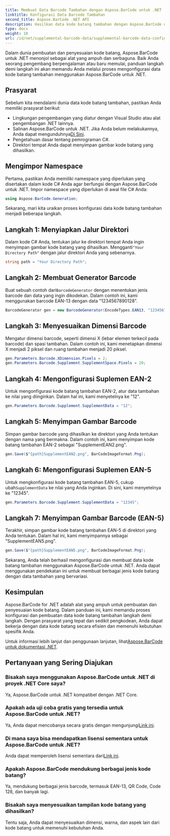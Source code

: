 ```yaml
---
title: Membuat Data Barcode Tambahan dengan Aspose.BarCode untuk .NET
linktitle: Konfigurasi Data Barcode Tambahan
second_title: Aspose.BarCode .NET API
description: Hasilkan data kode batang tambahan dengan Aspose.BarCode untuk .NET. Sesuaikan kode batang EAN-2 dan EAN-5 dengan mudah. Panduan langkah demi langkah untuk pengembang .NET.
type: docs
weight: 10
url: /id/net/supplemental-barcode-data/supplemental-barcode-data-configuration/
---
```


Dalam dunia pembuatan dan penyesuaian kode batang, Aspose.BarCode untuk .NET menonjol sebagai alat yang ampuh dan serbaguna. Baik Anda seorang pengembang berpengalaman atau baru memulai, panduan langkah demi langkah ini akan memandu Anda melalui proses mengonfigurasi data kode batang tambahan menggunakan Aspose.BarCode untuk .NET. 

## Prasyarat

Sebelum kita mendalami dunia data kode batang tambahan, pastikan Anda memiliki prasyarat berikut:

- Lingkungan pengembangan yang diatur dengan Visual Studio atau alat pengembangan .NET lainnya.
-  Salinan Aspose.BarCode untuk .NET. Jika Anda belum melakukannya, Anda dapat mengunduhnya[Di Sini](https://releases.aspose.com/barcode/net/).
- Pengetahuan dasar tentang pemrograman C#.
- Direktori tempat Anda dapat menyimpan gambar kode batang yang dihasilkan.

## Mengimpor Namespace

Pertama, pastikan Anda memiliki namespace yang diperlukan yang disertakan dalam kode C# Anda agar berfungsi dengan Aspose.BarCode untuk .NET. Impor namespace yang diperlukan di awal file C# Anda:

```csharp
using Aspose.BarCode.Generation;
```

Sekarang, mari kita uraikan proses konfigurasi data kode batang tambahan menjadi beberapa langkah.

## Langkah 1: Menyiapkan Jalur Direktori

 Dalam kode C# Anda, tentukan jalur ke direktori tempat Anda ingin menyimpan gambar kode batang yang dihasilkan. Mengganti`"Your Directory Path"` dengan jalur direktori Anda yang sebenarnya.

```csharp
string path = "Your Directory Path";
```

## Langkah 2: Membuat Generator Barcode

 Buat sebuah contoh dari`BarcodeGenerator` dengan menentukan jenis barcode dan data yang ingin dikodekan. Dalam contoh ini, kami menggunakan barcode EAN-13 dengan data "1234567890128".

```csharp
BarcodeGenerator gen = new BarcodeGenerator(EncodeTypes.EAN13, "1234567890128");
```

## Langkah 3: Menyesuaikan Dimensi Barcode

Mengatur dimensi barcode, seperti dimensi X (lebar elemen terkecil pada barcode) dan spasi tambahan. Dalam contoh ini, kami menetapkan dimensi X menjadi 2 piksel dan ruang tambahan menjadi 20 piksel.

```csharp
gen.Parameters.Barcode.XDimension.Pixels = 2;
gen.Parameters.Barcode.Supplement.SupplementSpace.Pixels = 20;
```

## Langkah 4: Mengonfigurasi Suplemen EAN-2

Untuk mengonfigurasi kode batang tambahan EAN-2, atur data tambahan ke nilai yang diinginkan. Dalam hal ini, kami menyetelnya ke "12". 

```csharp
gen.Parameters.Barcode.Supplement.SupplementData = "12";
```

## Langkah 5: Menyimpan Gambar Barcode

Simpan gambar barcode yang dihasilkan ke direktori yang Anda tentukan dengan nama yang bermakna. Dalam contoh ini, kami menyimpan kode batang tambahan EAN-2 sebagai "SupplementEAN2.png".

```csharp
gen.Save($"{path}SupplementEAN2.png", BarCodeImageFormat.Png);
```

## Langkah 6: Mengonfigurasi Suplemen EAN-5

 Untuk mengkonfigurasi kode batang tambahan EAN-5, cukup ubah`SupplementData` ke nilai yang Anda inginkan. Di sini, kami menyetelnya ke "12345".

```csharp
gen.Parameters.Barcode.Supplement.SupplementData = "12345";
```

## Langkah 7: Menyimpan Gambar Barcode (EAN-5)

Terakhir, simpan gambar kode batang tambahan EAN-5 di direktori yang Anda tentukan. Dalam hal ini, kami menyimpannya sebagai "SupplementEAN5.png".

```csharp
gen.Save($"{path}SupplementEAN5.png", BarCodeImageFormat.Png);
```

Sekarang, Anda telah berhasil mengonfigurasi dan membuat data kode batang tambahan menggunakan Aspose.BarCode untuk .NET. Anda dapat menggunakan pendekatan ini untuk membuat berbagai jenis kode batang dengan data tambahan yang bervariasi.

## Kesimpulan

Aspose.BarCode for .NET adalah alat yang ampuh untuk pembuatan dan penyesuaian kode batang. Dalam panduan ini, kami memandu proses konfigurasi dan pembuatan data kode batang tambahan langkah demi langkah. Dengan prasyarat yang tepat dan sedikit pengkodean, Anda dapat bekerja dengan data kode batang secara efisien dan memenuhi kebutuhan spesifik Anda.

 Untuk informasi lebih lanjut dan penggunaan lanjutan, lihat[Aspose.BarCode untuk dokumentasi .NET](https://reference.aspose.com/barcode/net/).

## Pertanyaan yang Sering Diajukan

### Bisakah saya menggunakan Aspose.BarCode untuk .NET di proyek .NET Core saya?
Ya, Aspose.BarCode untuk .NET kompatibel dengan .NET Core.

### Apakah ada uji coba gratis yang tersedia untuk Aspose.BarCode untuk .NET?
 Ya, Anda dapat mencobanya secara gratis dengan mengunjungi[Link ini](https://releases.aspose.com/).

### Di mana saya bisa mendapatkan lisensi sementara untuk Aspose.BarCode untuk .NET?
 Anda dapat memperoleh lisensi sementara dari[Link ini](https://purchase.aspose.com/temporary-license/).

### Apakah Aspose.BarCode mendukung berbagai jenis kode batang?
Ya, mendukung berbagai jenis barcode, termasuk EAN-13, QR Code, Code 128, dan banyak lagi.

### Bisakah saya menyesuaikan tampilan kode batang yang dihasilkan?
Tentu saja, Anda dapat menyesuaikan dimensi, warna, dan aspek lain dari kode batang untuk memenuhi kebutuhan Anda.
